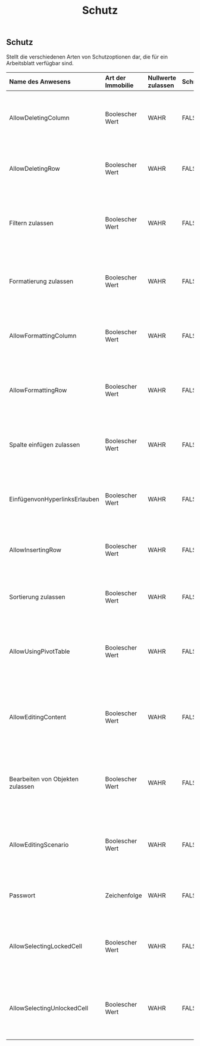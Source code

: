 ﻿---
title: Schutz
second_title: Aspose.Cells Cloud Documen
type: docs
url: /de/specification/model/protection/
description: "Aspose.Cells Cloud-Modellspezifikation: Schutz. Müheloses Bearbeiten von Excel und anderen Tabellenkalkulationsdokumenten mit Funktionen wie Öffnen, Generieren, Bearbeiten, Teilen, Zusammenführen, Vergleichen und Konvertieren"
kwords: Excel, Office, Tabellenkalkulation, Cloud REST API, Schutz
weight: 50
---
## **Schutz**

 Stellt die verschiedenen Arten von Schutzoptionen dar, die für ein Arbeitsblatt verfügbar sind.

| Name des Anwesens| Art der Immobilie| Nullwerte zulassen| Schreibgeschützt| Standardwert| Beschreibung|
|:- |:- |:- |:- |:- |:- |
| AllowDeletingColumn| Boolescher Wert| WAHR| FALSCH|| Gibt an, ob das Löschen von Spalten in einem geschützten Arbeitsblatt zulässig ist.|
| AllowDeletingRow| Boolescher Wert| WAHR| FALSCH|| Gibt an, ob das Löschen von Zeilen in einem geschützten Arbeitsblatt zulässig ist.|
| Filtern zulassen| Boolescher Wert| WAHR| FALSCH||Gibt an, ob der Benutzer einen AutoFilter verwenden darf, der vor dem Schützen des Blattes erstellt wurde.|
| Formatierung zulassen| Boolescher Wert| WAHR| FALSCH|| Gibt an, ob die Formatierung von Zellen in einem geschützten Arbeitsblatt zulässig ist.|
| AllowFormattingColumn| Boolescher Wert| WAHR| FALSCH|| Gibt an, ob die Formatierung von Spalten in einem geschützten Arbeitsblatt zulässig ist.|
| AllowFormattingRow| Boolescher Wert| WAHR| FALSCH|| Gibt an, ob die Formatierung von Zeilen in einem geschützten Arbeitsblatt zulässig ist.|
| Spalte einfügen zulassen| Boolescher Wert| WAHR| FALSCH|| Gibt an, ob das Einfügen von Spalten in einem geschützten Arbeitsblatt zulässig ist.|
| EinfügenvonHyperlinksErlauben| Boolescher Wert| WAHR| FALSCH|| Gibt an, ob das Einfügen von Hyperlinks in ein geschütztes Arbeitsblatt zulässig ist.|
| AllowInsertingRow| Boolescher Wert| WAHR| FALSCH|| Gibt an, ob das Einfügen von Zeilen in ein geschütztes Arbeitsblatt zulässig ist.|
| Sortierung zulassen| Boolescher Wert| WAHR| FALSCH|| Gibt an, ob die Sortieroption auf einem geschützten Arbeitsblatt zulässig ist.|
| AllowUsingPivotTable| Boolescher Wert| WAHR| FALSCH|| Gibt an, ob der Benutzer Pivot-Tabellen in einem geschützten Arbeitsblatt bearbeiten darf.|
|AllowEditingContent| Boolescher Wert| WAHR| FALSCH|| Gibt an, ob der Benutzer den Inhalt gesperrter Zellen in einem geschützten Arbeitsblatt bearbeiten darf.|
| Bearbeiten von Objekten zulassen| Boolescher Wert| WAHR| FALSCH|| Gibt an, ob der Benutzer Zeichenobjekte auf einem geschützten Arbeitsblatt bearbeiten darf.|
| AllowEditingScenario| Boolescher Wert| WAHR| FALSCH|| Gibt an, ob der Benutzer Szenarien auf einem geschützten Arbeitsblatt bearbeiten darf.|
| Passwort| Zeichenfolge| WAHR| FALSCH|| Stellt das Kennwort zum Schutz des Arbeitsblattes dar.|
| AllowSelectingLockedCell| Boolescher Wert| WAHR| FALSCH|| Gibt an, ob der Benutzer gesperrte Zellen in einem geschützten Arbeitsblatt auswählen darf.|
| AllowSelectingUnlockedCell| Boolescher Wert| WAHR| FALSCH|| Gibt an, ob der Benutzer nicht gesperrte Zellen in einem geschützten Arbeitsblatt auswählen darf.|

